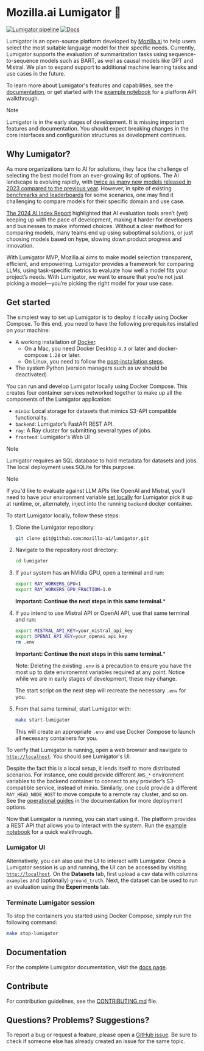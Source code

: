 # Mozilla.ai Lumigator 🐊

[![Lumigator pipeline](https://github.com/mozilla-ai/lumigator/actions/workflows/lumigator_pipeline.yaml/badge.svg?branch=main)](https://github.com/mozilla-ai/lumigator/actions/workflows/lumigator_pipeline.yaml)
[![Docs](https://github.com/mozilla-ai/lumigator/actions/workflows/build_and_publish_docs.yaml/badge.svg)](https://github.com/mozilla-ai/lumigator/actions/workflows/build_and_publish_docs.yaml)

Lumigator is an open-source platform developed by [Mozilla.ai](https://www.mozilla.ai/) to help
users select the most suitable language model for their specific needs. Currently, Lumigator
supports the evaluation of summarization tasks using sequence-to-sequence models such as BART, as well as causal models like GPT and Mistral. We plan to expand support to additional machine
learning tasks and use cases in the future.

To learn more about Lumigator's features and capabilities, see the
[documentation](https://mozilla-ai.github.io/lumigator/), or get started with the
[example notebook](/notebooks/walkthrough.ipynb) for a platform API walkthrough.

> [!NOTE]
> Lumigator is in the early stages of development. It is missing important features and
> documentation. You should expect breaking changes in the core interfaces and configuration
> structures as development continues.

## Why Lumigator?

As more organizations turn to AI for solutions, they face the challenge of selecting the best model
from an ever-growing list of options. The AI landscape is evolving rapidly, with [twice as many new
models released in 2023 compared to the previous year](https://hai.stanford.edu/research/ai-index-report).
However, in spite of existing [benchmarks and leaderboards](https://crfm.stanford.edu/helm/classic/latest/#/leaderboard) for some scenarios, one may find it challenging to compare models for their specific domain and use case.

[The 2024 AI Index Report](https://arxiv.org/pdf/2405.19522)
highlighted that AI evaluation tools aren’t (yet) keeping up with the pace of development, making it
harder for developers and businesses to make informed choices. Without a clear method for
comparing models, many teams end up using suboptimal solutions, or just choosing models based on
hype, slowing down product progress and innovation.

With Lumigator MVP, Mozilla.ai aims to make model selection transparent, efficient, and empowering.
Lumigator provides a framework for comparing LLMs, using task-specific metrics to evaluate how well
a model fits your project’s needs. With Lumigator, we want to ensure that you’re not just picking a
model—you’re picking the right model for your use case.

## Get started

The simplest way to set up Lumigator is to deploy it locally using Docker Compose. To this end, you
need to have the following prerequisites installed on your machine:

- A working installation of [Docker](https://docs.docker.com/engine/install/).
    - On a Mac, you need Docker Desktop `4.3` or later and docker-compose `1.28` or later.
    - On Linux, you need to follow the
      [post-installation steps](https://docs.docker.com/engine/install/linux-postinstall/).
- The system Python (version managers such as uv should be deactivated)

You can run and develop Lumigator locally using Docker Compose. This creates four container
services networked together to make up all the components of the Lumigator application:

- `minio`: Local storage for datasets that mimics S3-API compatible functionality.
- `backend`: Lumigator’s FastAPI REST API.
- `ray`: A Ray cluster for submitting several types of jobs.
- `frontend`: Lumigator's Web UI

> [!NOTE]
> Lumigator requires an SQL database to hold metadata for datasets and jobs. The local deployment
> uses SQLite for this purpose.

> [!NOTE]
> If you'd like to evaluate against LLM APIs like OpenAI and Mistral, you'll need to have your
> environment variable [set locally](https://github.com/mozilla-ai/lumigator/blob/main/.env.template) for Lumigator pick it up at runtime, or, alternately, inject
> into the running `backend` docker container.

To start Lumigator locally, follow these steps:

1. Clone the Lumigator repository:

    ```bash
    git clone git@github.com:mozilla-ai/lumigator.git
    ```

1. Navigate to the repository root directory:

    ```bash
    cd lumigator
    ```

1. If your system has an NVidia GPU, open a terminal and run:
    ```bash
    export RAY_WORKERS_GPU=1
    export RAY_WORKERS_GPU_FRACTION=1.0
    ```
    **Important: Continue the next steps in this same terminal.***


1. If you intend to use Mistral API or OpenAI API, use that same terminal and run:
    ```bash
    export MISTRAL_API_KEY=your_mistral_api_key
    export OPENAI_API_KEY=your_openai_api_key
    rm .env
    ```
    **Important: Continue the next steps in this same terminal.***

    Note: Deleting the existing `.env` is a precaution to ensure you have the most up to date environemnt variables required at any point. Notice while we are in early stages of development, these may change.

    The start script on the next step will recreate the necessary `.env` for you.

1. From that same terminal, start Lumigator with:

    ```bash
    make start-lumigator
    ```

    This will create an appropriate `.env` and use Docker Compose to launch all necessary containers for you.

To verify that Lumigator is running, open a web browser and navigate to
[`http://localhost`](http://localhost). You should see Lumigator's UI.


Despite the fact this is a local setup, it lends itself to more distributed scenarios. For instance,
one could provide different `AWS_*` environment variables to the backend container to connect to any
provider’s S3-compatible service, instead of minio. Similarly, one could provide a different
`RAY_HEAD_NODE_HOST` to move compute to a remote ray cluster, and so on. See the
[operational guides](https://mozilla-ai.github.io/lumigator/operations-guide/kubernetes.html) in the
documentation for more deployment options.

Now that Lumigator is running, you can start using it. The platform provides a REST API that allows
you to interact with the system. Run the [example notebook](/notebooks/walkthrough.ipynb) for a
quick walkthrough.

### Lumigator UI
Alternatively, you can also use the UI to interact with Lumigator. Once a Lumigator session is up and running, the UI can be accessed by visiting [`http://localhost`](http://localhost). On the **Datasets** tab, first upload a csv data with columns `examples` and (optionally) `ground_truth`. Next, the dataset can be used to run an evaluation using the **Experiments** tab.

### Terminate Lumigator session
To stop the containers you started using Docker Compose, simply run the following command:

```bash
make stop-lumigator
```

## Documentation

For the complete Lumigator documentation, visit the
[docs page](https://mozilla-ai.github.io/lumigator).

## Contribute

For contribution guidelines, see the [CONTRIBUTING.md](CONTRIBUTING.md) file.

## Questions? Problems? Suggestions?

To report a bug or request a feature, please open a
[GitHub issue](https://github.com/mozilla-ai/lumigator/issues/new/choose). Be sure to check if
someone else has already created an issue for the same topic.
